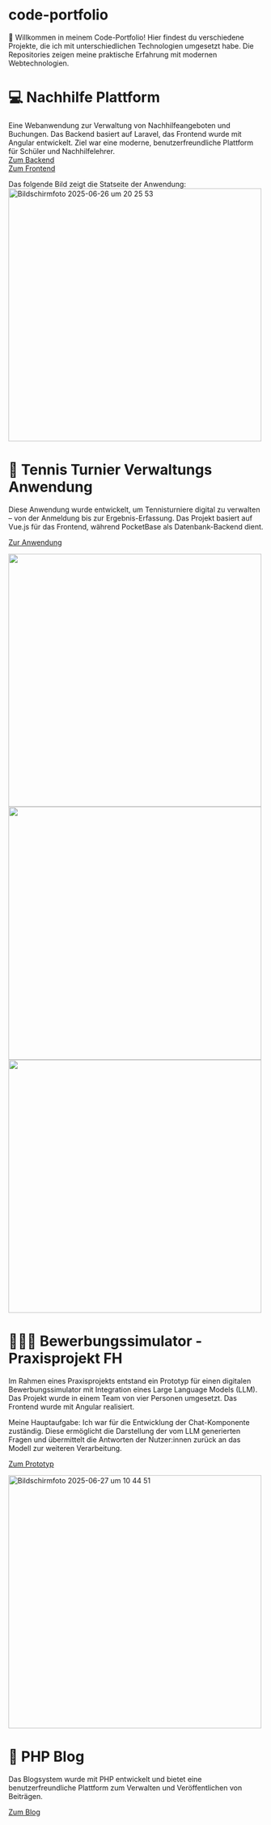 # code-portfolio

👋 Willkommen in meinem Code-Portfolio!
Hier findest du verschiedene Projekte, die ich mit unterschiedlichen Technologien umgesetzt habe. Die Repositories zeigen meine praktische Erfahrung mit modernen Webtechnologien.

# 💻 Nachhilfe Plattform
Eine Webanwendung zur Verwaltung von Nachhilfeangeboten und Buchungen. Das Backend basiert auf Laravel, das Frontend wurde mit Angular entwickelt. Ziel war eine moderne, benutzerfreundliche Plattform für Schüler und Nachhilfelehrer.  
[Zum Backend](https://github.com/kloihoferL/code-portfolio/tree/main/nachhilfeService)  
[Zum Frontend](https://github.com/kloihoferL/code-portfolio/tree/main/angular_nachhilfe_plattform/nachhilfeService)

Das folgende Bild zeigt die Statseite der Anwendung:  
<img width="500" alt="Bildschirmfoto 2025-06-26 um 20 25 53" src="https://github.com/user-attachments/assets/55236180-6f68-4eca-8a4a-18b190b2c931" />

# 🎾 Tennis Turnier Verwaltungs Anwendung
Diese Anwendung wurde entwickelt, um Tennisturniere digital zu verwalten – von der Anmeldung bis zur Ergebnis-Erfassung. Das Projekt basiert auf Vue.js für das Frontend, während PocketBase als Datenbank-Backend dient.

[Zur Anwendung](https://github.com/kloihoferL/code-portfolio/tree/main/Vue_Tennisturniererfassung)

<img src="https://github.com/user-attachments/assets/cf5e0c87-15cc-4cdb-a61b-d891f3aeaa75" width="500" />  

<img src="https://github.com/user-attachments/assets/bdc8082e-d35f-4f86-b927-a6e4eb0d402f" width="500" />  

<img src="https://github.com/user-attachments/assets/cf957ebd-d1cf-4d54-a301-c542b8df87a8" width="500" />  

# 👩🏼‍💻 Bewerbungssimulator - Praxisprojekt FH
Im Rahmen eines Praxisprojekts entstand ein Prototyp für einen digitalen Bewerbungssimulator mit Integration eines Large Language Models (LLM).  
Das Projekt wurde in einem Team von vier Personen umgesetzt.
Das Frontend wurde mit Angular realisiert.

Meine Hauptaufgabe:
Ich war für die Entwicklung der Chat-Komponente zuständig. Diese ermöglicht die Darstellung der vom LLM generierten Fragen und übermittelt die Antworten der Nutzer:innen zurück an das Modell zur weiteren Verarbeitung.

[Zum Prototyp](https://github.com/kloihoferL/code-portfolio/tree/main/bewerbungssimulator)

<img width="500" alt="Bildschirmfoto 2025-06-27 um 10 44 51" src="https://github.com/user-attachments/assets/3e7a9243-ca59-48df-98aa-20fbfad9dc8b" />


# 📝 PHP Blog
Das Blogsystem wurde mit PHP entwickelt und bietet eine benutzerfreundliche Plattform zum Verwalten und Veröffentlichen von Beiträgen.

[Zum Blog](https://github.com/kloihoferL/code-portfolio/tree/main/PHP_Blog)






